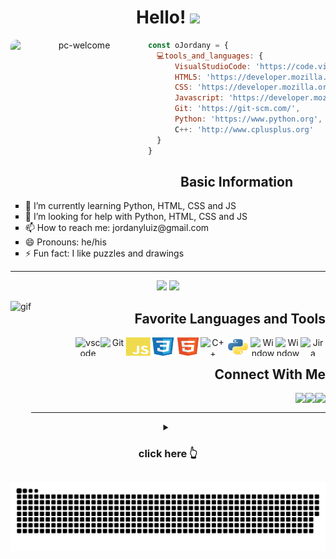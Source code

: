 </div>
<h1 align="center">Hello! <a href="https://github.com/oJordany"><img src="https://media.giphy.com/media/hvRJCLFzcasrR4ia7z/giphy.gif" width="28"></a>
</h1>

<div align="center">
  <a href="https://github.com/oJordany"><img src="https://cdn.discordapp.com/attachments/897609680073941012/959862641893969960/gif_welcome_pc_gimp3.gif" alt="pc-welcome" width="220vw" height="220vh" align="left" style="border-radius: 10px;"></a>
  <div align="left" width:"220vw" height="220vh">
    
  ```javascript
  const oJordany = {
    💻tools_and_languages: {
        VisualStudioCode: 'https://code.visualstudio.com/',
        HTML5: 'https://developer.mozilla.org/pt-BR/docs/Web/HTML',
        CSS: 'https://developer.mozilla.org/pt-BR/docs/Web/CSS',
        Javascript: 'https://developer.mozilla.org/en-US/docs/Web/JavaScript',
        Git: 'https://git-scm.com/',
        Python: 'https://www.python.org',
        C++: 'http://www.cplusplus.org'
    }
  }
  ```
    
  </div>
</div>



<div align="center">
  
  <h2>Basic Information</h2>  
    
  <ul type="square" align="left">
    <div align="left">
      <li>🌱 I’m currently learning Python, HTML, CSS and JS</li>
      <li>🤔 I’m looking for help with Python, HTML, CSS and JS</li>
      <li>📫 How to reach me: jordanyluiz@gmail.com</li>
      <li>😄 Pronouns: he/his</li>
      <li>⚡ Fun fact: I like puzzles and drawings</li>
    </div>
  </ul>

  ---
    
<a href="https://github.com/oJordany"><img align="auto" height="190vh" src="https://github-readme-stats.vercel.app/api?username=oJordany&show_icons=true&theme=react&include_all_commits=true&count_private=true"/></a>
<a href="https://github.com/oJordany"><img align="auto" height="190vh" src="https://github-readme-stats.vercel.app/api/top-langs/?username=oJordany&layout=compact&langs_count=8&theme=react&count_private=true"/></a>


<a href="https://github.com/oJordany"><img align="left" height="190vh" alt="gif" src="https://user-images.githubusercontent.com/84668196/181864750-cc056a7f-0793-48c5-be84-c768590953bb.gif"></a>


<h2 align="right"> Favorite Languages and Tools</h2>
<a href="https://github.com/oJordany"><img align="right" alt="Jira" height="30" width="40" src="https://cdn.jsdelivr.net/gh/devicons/devicon/icons/jira/jira-original.svg" /></a>     
<a href="https://github.com/oJordany"><img align="right" alt="Windows" height="30" width="40" src="https://cdn.jsdelivr.net/gh/devicons/devicon/icons/linux/linux-original.svg" /></a>
<a href="https://github.com/oJordany"><img align="right" alt="Windows" height="30" width="40" src="https://cdn.jsdelivr.net/gh/devicons/devicon/icons/windows8/windows8-original.svg" /></a>     
<a href="https://github.com/oJordany"><img align="right" alt="Python" height="30" width="40" src="https://raw.githubusercontent.com/devicons/devicon/master/icons/python/python-original.svg"></a>
<a href="https://github.com/oJordany"><img align="right" alt="C++" height="30" width="40" src="https://cdn.jsdelivr.net/gh/devicons/devicon/icons/cplusplus/cplusplus-original.svg"></a>
<a href="https://github.com/oJordany"><img align="right" alt="HTML" height="30" width="40" src="https://raw.githubusercontent.com/devicons/devicon/master/icons/html5/html5-original.svg"></a>
<a href="https://github.com/oJordany"><img align="right" alt="CSS" height="30" width="40" src="https://raw.githubusercontent.com/devicons/devicon/master/icons/css3/css3-original.svg"><a/>
<a href="https://github.com/oJordany"><img align="right" alt="JavaScript" height="30" width="40" src="https://raw.githubusercontent.com/devicons/devicon/master/icons/javascript/javascript-plain.svg"><a/>
<a href="https://github.com/oJordany"><img align="right" alt="Git" height="30" width="40" src="https://cdn.jsdelivr.net/gh/devicons/devicon/icons/git/git-original.svg" /></a>
<a href="https://github.com/oJordany"><img align="right" alt="vscode" height="30" width="40" src="https://cdn.jsdelivr.net/gh/devicons/devicon/icons/vscode/vscode-original.svg" /></a>
<br/>

<h2 align="right">Connect With Me</h2>
<a href="https://instagram.com/ojordany/" target="_blank"><img align="right" src="https://img.shields.io/badge/-Instagram-%23E4405F?style=for-the-badge&logo=instagram&logoColor=white" target="_blank"></a>
<a href = "mailto:jordanyluiz@gmail.com"><img align="right" src="https://img.shields.io/badge/-Gmail-%23333?style=for-the-badge&logo=gmail&logoColor=white" target="_blank"></a>
<a href="https://www.linkedin.com/in/luiz-silva-759a491b9" target="_blank"><img align="right" src="https://img.shields.io/badge/-LinkedIn-%230077B5?style=for-the-badge&logo=linkedin&logoColor=white" target="_blank"></a>

<br/>

 ---
  <details>  
    
  <summary><h3>click here 👆</h3></summary>
  
  <a href="https://ojordany.github.io/MySpotifyPlaylist/"><img src="https://cdn.discordapp.com/attachments/897609680073941012/959662096667271208/GifGitHub_2.gif" alt="humanoid-html" width="100%"></a>

 ---
    
</details>  

  ![Snake animation](https://github.com/oJordany/oJordany/blob/output/github-contribution-grid-snake.svg)
  
</div>
